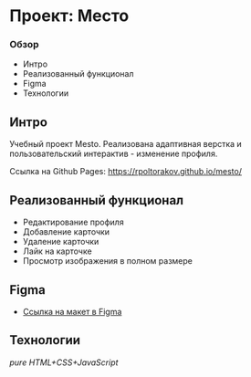 # Проект: Место

### Обзор

* Интро
* Реализованный функционал
* Figma
* Технологии

## Интро

Учебный проект Mesto. Реализована адаптивная верстка и пользовательский интерактив - изменение профиля.

Ссылка на Github Pages: https://rpoltorakov.github.io/mesto/

## Реализованный функционал

* Редактирование профиля
* Добавление карточки
* Удаление карточки
* Лайк на карточке
* Просмотр изображения в полном размере

## Figma

* [Ссылка на макет в Figma](https://www.figma.com/file/bjyvbKKJN2naO0ucURl2Z0/JavaScript.-Sprint-5?node-id=0%3A1)

## Технологии

*pure HTML+CSS+JavaScript*
